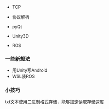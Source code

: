 - TCP
- 协议解析
- pyQt
- Unity3D

- ROS

### 一些新想法

- 用Unity写Android
- WSL装ROS



### 小技巧

txt文本使用二进制格式存储，能够加速读取存储速度